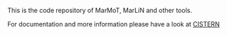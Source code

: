 This is the code repository of MarMoT, MarLiN and other tools.

For documentation and more information please have a look at [CISTERN](http://cistern.cis.lmu.de/)
